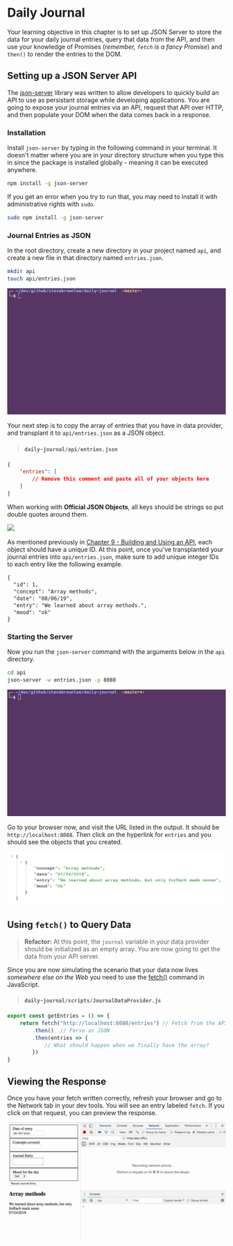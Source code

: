 # Daily Journal

Your learning objective in this chapter is to set up JSON Server to store the data for your daily journal entries, query that data from the API, and then use your knowledge of Promises (_remember, `fetch` is a fancy Promise_) and `then()` to render the entries to the DOM.

## Setting up a JSON Server API

The [json-server](https://github.com/typicode/json-server) library was written to allow developers to quickly build an API to use as persistant storage while developing applications. You are going to expose your journal entries via an API, request that API over HTTP, and then populate your DOM when the data comes back in a response.

### Installation

Install `json-server` by typing in the following command in your terminal. It doesn't matter where you are in your directory structure when you type this in since the package is installed globally - meaning it can be executed anywhere.

```sh
npm install -g json-server
```

If you get an error when you try to run that, you may need to install it with administrative rights with `sudo`.

```sh
sudo npm install -g json-server
```

### Journal Entries as JSON

In the root directory, create a new directory in your project named `api`, and create a new file in that directory named `entries.json`.

```sh
mkdir api
touch api/entries.json
```

![creating the api directory](./images/Rn0iCdc6qN.gif)

Your next step is to copy the array of entries that you have in data provider, and transplant it to `api/entries.json` as a JSON object.

> #### `daily-journal/api/entries.json`

```json
{
    "entries": [
        // Remove this comment and paste all of your objects here
    ]
}
```

When working with **Official JSON Objects**, all keys should be strings so put double quotes around them.

![](./images/dQFNJpbEfM.gif)

As mentioned previously in [Chapter 9 - Building and Using an API](./chapters/JSON_SERVER_API.md), each object should have a unique ID. At this point, once you've transplanted your journal entries into `api/entries.json`, make sure to add unique integer IDs to each entry like the following example.
```
{
  "id": 1,
  "concept": "Array methods",
  "date": "08/06/19",
  "entry": "We learned about array methods.",
  "mood": "ok"
}
```

### Starting the Server

Now you run the `json-server` command with the arguments below in the `api` directory.

```sh
cd api
json-server -w entries.json -p 8088
```

![starting json-server](./images/gklBlNixxn.gif)

Go to your browser now, and visit the URL listed in the output. It should be `http://localhost:8088`. Then click on the hyperlink for `entries` and you should see the objects that you created.

![json server entries](./images/jason-server-entries.png)

## Using `fetch()` to Query Data

> **Refactor:** At this point, the `journal` variable in your data provider should be initialized as an empty array. You are now going to get the data from your API server.

Since you are now simulating the scenario that your data now lives _somewhere else on the Web_ you need to use the [fetch()](https://learn.co/lessons/javascript-fetch) command in JavaScript.

> #### `daily-journal/scripts/JournalDataProvider.js`

```js
export const getEntries = () => {
    return fetch("http://localhost:8088/entries") // Fetch from the API
        .then()  // Parse as JSON
        .then(entries => {
            // What should happen when we finally have the array?
        })
}
```

## Viewing the Response

Once you have your fetch written correctly, refresh your browser and go to the Network tab in your dev tools. You will see an entry labeled `fetch`. If you click on that request, you can preview the response.

![](./images/qqipDG07AL.gif)
